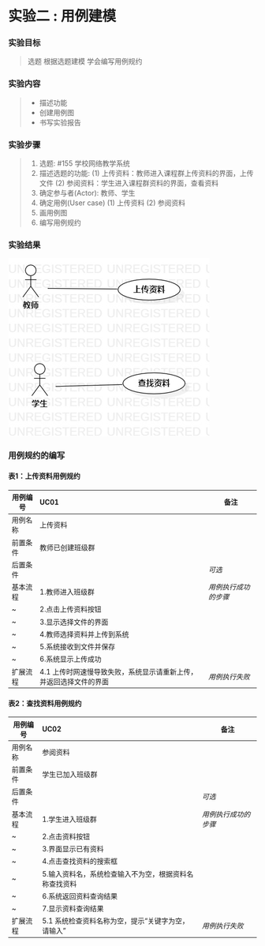 # 实验二 : 用例建模

### 实验目标
> 选题
> 根据选题建模
> 学会编写用例规约

### 实验内容
>- 描述功能
>- 创建用例图
>- 书写实验报告


### 实验步骤
> 1. 选题: #155 学校网络教学系统
> 2. 描述选题的功能:
	(1) 上传资料：教师进入课程群上传资料的界面，上传文件
    (2) 参阅资料：学生进入课程群资料的界面，查看资料
> 3. 确定参与者(Actor): 教师、学生
> 4. 确定用例(User case)
	(1) 上传资料
	(2) 参阅资料
> 5. 画用例图
> 6. 编写用例规约
### 实验结果

![学校网络教学系统的用例图](./lab2.jpg)

### 用例规约的编写

#### 表1：上传资料用例规约 

 用例编号  | UC01 | 备注  
-|:-|-  
用例名称  | 上传资料  |   
前置条件  |   教师已创建班级群       | 
后置条件  |          | *可选*   
基本流程  | 1.教师进入班级群 |  *用例执行成功的步骤*    
~| 2.点击上传资料按钮 |   
~| 3.显示选择文件的界面 |   
~| 4.教师选择资料并上传到系统   |   
~| 5.系统接收到文件并保存 |  
~| 6.系统显示上传成功 |
扩展流程  | 4.1 上传时网速慢导致失败，系统显示请重新上传，并返回选择文件的界面 |  *用例执行失败*    

#### 表2：查找资料用例规约

 用例编号  | UC02 | 备注  
-|:-|-  
用例名称  | 参阅资料  |   
前置条件  |   学生已加入班级群       |
后置条件  |          |*可选*   
基本流程  | 1.学生进入班级群 |  *用例执行成功的步骤*    
~| 2.点击资料按钮 |   
~| 3.界面显示已有资料 |   
~| 4.点击查找资料的搜索框  |   
~| 5.输入资料名，系统检查输入不为空，根据资料名称查找资料   |  
~| 6.系统返回资料查询结果   |  
~| 7.显示资料查询结果 |
扩展流程  | 5.1 系统检查资料名称为空，提示“关键字为空，请输入” |  *用例执行失败* 
		 
